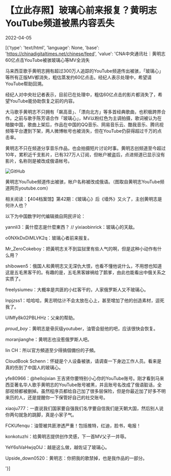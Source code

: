 # 【立此存照】玻璃心前来报复？黄明志YouTube频道被黑内容丢失

2022-04-05

[{'type': 'text/html', 'language': None, 'base': 'https://chinadigitaltimes.net/chinese/feed', 'value': 'CNA中央通讯社｜黄明志60亿点击YouTube被骇玻璃心等MV全消失

马来西亚歌手黄明志拥有超过300万人追踪的YouTube频道传出被骇，「玻璃心」等所有正版MV都消失，粗估蒸发约60亿点击。经纪人表示处理中，希望请YouTube帮助回溯。

经纪人对中央社记者表示，目前已在处理中，粗估60亿点击的影片都消失了，希望YouTube能协助恢复之前的内容。

大马歌手黄明志不只拥有「飙高音」、「漂向北方」等多首经典歌曲，也积极跨界合作。之前与歌手陈芳语合作「玻璃心」，MV以粉红色为主调拍摄，歌词被认为在暗酸中国，歌曲上架后，作品在中国的QQ音乐、网易音乐云、酷我音乐、腾讯视频等平台遭到下架，两人微博帐号也被消失，但在YouTube仍获得超过千万的点击率。

黄明志不只在频道分享音乐作品，也会拍摄短片讨论时事。黄明志创频道至今超过10年，累积近千支影片，已有327万人订阅，但帐户被盗后，点进频道已显示没有影片，名称则是被改成俄语帐号。

![GitHub](https://chinadigitaltimes.net/chinese/files/2022/04/image-1649151555209.png)

黄明志YouTube频道传出被骇，帐户名称被改成俄语。（图取自黄明志YouTube频道网页youtube.com）  





相关阅读：【404档案馆】第42期：《玻璃心》后《墙外》又火了，主创黄明志是何许人也？

以下为中国数字时代编辑摘自网民评论：



yannli3：黃什麼志是什麼東西？  //  yixiaobinrick：玻璃心的天敌。

o0NXkDxDiMLVK2q：玻璃心者前来报复。

Mr_ZeroCokeboy：把黃明志关不到监狱里有些人气的啊，但是这种小动作有什么用？

shibowen5：俄国人和黄明志又无深仇大恨，也看不懂他说什么，不用想也知道这是五毛黑客干的。有趣的是，五毛黑客嫁祸给了鹅爹，由此也能看出中俄关系之实质了。

freelysiumeu：大概率是共匪的小红客干的，人家俄罗斯人又不玻璃心。

lnpjzss1：哈哈哈，黄志明估计不会太放在心上，甚至增加了他的创造素材，逗死我了。

UIMfy8k02PBLHHz：父亲的帮助。

_proud_boy_：黄明志是骨灰级youtuber，油管会挺他的吧，应该很快会恢复。

moranjianghe：黄明志也没惹俄罗斯人吧。

lin CH：所以官方頻道至少得搞個備份的子頻。

CloudBook Schenn：怀疑是个人设备被骇，请调查一下身边工作人员。看来是真的伤到了中国人的玻璃心。

yfe80966：@hellojixian 王吉贤你要特别小心你的YouTube账号。刚才看到马来西亚著名华人歌手黄明志的YouTube账号被黑，并且账号名改成了俄语脏话，全部视频都被删掉。虽然程序员都给自己加了很多层保险，但是你最近加了好多不明来历的人，还是提醒你一下保管好自己的社交账号。

xiaoju777：一直说我们国家要自强我们名字要自信我们是天朝大国，然后别人说你两句就急的跳脚，真是小家子气。

FCKUfenqu：油管被共匪渗透严重！包括推特，红迪，脸书，电报！

konkotuzhi：给黄明志提供创作灵感，下一首MV父子一并辱。

YeY6slVaHwjqOIJ：越是这么做，越佐证了玻璃心。





Upside_down0520：黄明志：你把我的歌禁掉，也是我作品的一部分。



'}]